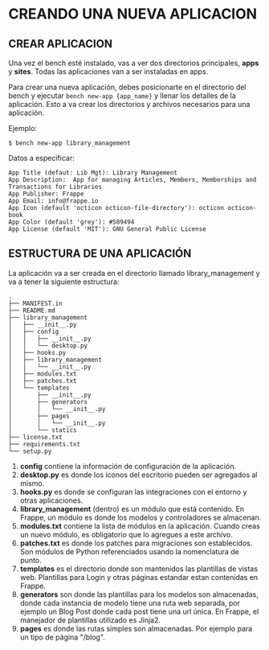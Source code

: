 # CREANDO UNA NUEVA APLICACION
## CREAR APLICACION
Una vez el bench esté instalado, vas a ver dos directorios principales, **apps** y **sites**. Todas las aplicaciones van a ser instaladas en apps.

Para crear una nueva aplicación, debes posicionarte en el directorio del bench y ejecutar `bench new-app {app_name}` y llenar los detalles de la aplicación. Esto a va crear los directorios y archivos necesarios para una aplicación.

Ejemplo:
```
$ bench new-app library_management
```

Datos a especificar:
```
App Title (defaut: Lib Mgt): Library Management
App Description:  App for managing Articles, Members, Memberships and Transactions for Libraries
App Publisher: Frappe
App Email: info@frappe.io
App Icon (default 'octicon octicon-file-directory'): octicon octicon-book
App Color (default 'grey'): #589494
App License (default 'MIT'): GNU General Public License
```
## ESTRUCTURA DE UNA APLICACIÓN
La aplicación va a ser creada en el directorio llamado library_management y va a tener la siguiente estructura:
```
.
├── MANIFEST.in
├── README.md
├── library_management
│   ├── __init__.py
│   ├── config
│   │   ├── __init__.py
│   │   └── desktop.py
│   ├── hooks.py
│   ├── library_management
│   │   └── __init__.py
│   ├── modules.txt
│   ├── patches.txt
│   └── templates
│       ├── __init__.py
│       ├── generators
│       │   └── __init__.py
│       ├── pages
│       │   └── __init__.py
│       └── statics
├── license.txt
├── requirements.txt
└── setup.py
```
1. **config** contiene la información de configuración de la aplicación.
2. **desktop.py** es donde los íconos del escritorio pueden ser agregados al mismo.
3. **hooks.py** es donde se configuran las integraciones con el entorno y otras aplicaciones.
4. **library_management** (dentro) es un módulo que está contenido. En Frappe, un módulo es donde los modelos y controladores se almacenan.
5. **modules.txt** contiene la lista de módulos en la aplicación. Cuando creas un nuevo módulo, es obligatorio que lo agregues a este archivo.
6. **patches.txt** es donde los patches para migraciones son establecidos. Son módulos de Python referenciados usando la nomenclatura de punto.
7. **templates** es el directorio donde son mantenidos las plantillas de vistas web. Plantillas para Login y otras páginas estandar estan contenidas en Frappe.
8. **generators** son donde las plantillas para los modelos son almacenadas, donde cada instancia de modelo tiene una ruta web separada, por ejemplo un Blog Post donde cada post tiene una url única. En Frappe, el manejador de plantillas utilizado es Jinja2.
9. **pages** es donde las rutas simples son almacenadas. Por ejemplo para un tipo de página "/blog".